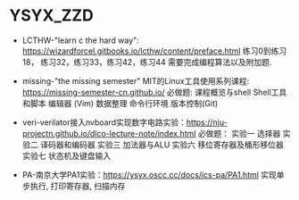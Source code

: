 # YSYX_ZZD

- LCTHW-"learn c the hard way": https://wizardforcel.gitbooks.io/lcthw/content/preface.html
  练习0到练习18， 练习32，练习33，练习42，练习44 需要完成编程算法以及附加题.

- missing-"the missing semester" MIT的Linux工具使用系列课程: https://missing-semester-cn.github.io/
  必做题:
  课程概览与shell
  Shell工具和脚本
  编辑器 (Vim)
  数据整理
  命令行环境
  版本控制(Git)

- veri-verilator接入nvboard实现数字电路实验：https://nju-projectn.github.io/dlco-lecture-note/index.html
  必做题：
  实验一 选择器
  实验二 译码器和编码器
  实验三 加法器与ALU
  实验六 移位寄存器及桶形移位器
  实验七 状态机及键盘输入

- PA-南京大学PA1实验：https://ysyx.oscc.cc/docs/ics-pa/PA1.html
  实现单步执行, 打印寄存器, 扫描内存
